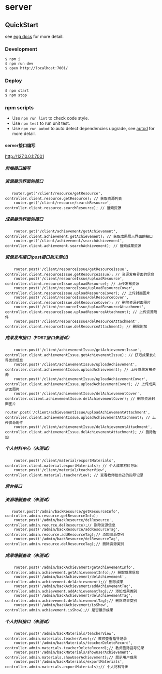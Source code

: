 # server



## QuickStart

<!-- add docs here for user -->

see [egg docs][egg] for more detail.

### Development

```bash
$ npm i
$ npm run dev
$ open http://localhost:7001/
```

### Deploy

```bash
$ npm start
$ npm stop
```

### npm scripts

- Use `npm run lint` to check code style.
- Use `npm test` to run unit test.
- Use `npm run autod` to auto detect dependencies upgrade, see [autod](https://www.npmjs.com/package/autod) for more detail.


[egg]: https://eggjs.org

#### server接口编写
http://127.0.0.1:7001
##### 前端接口编写
##### 资源展示界面的接口

```
   router.get('/client/resource/getResource', controller.client.resource.getResource); // 获取资源列表
    router.get('/client/resource/searchResource', controller.client.resource.searchResource); // 搜索资源
```
##### 成果展示界面的接口
```
    router.get('/client/achievement/getAchievement', controller.client.achievement.getAchievement); // 获取成果展示界面的接口
    router.get('/client/achievement/searchAchievement', controller.client.achievement.searchAchievement); // 搜索成果资源
```
##### 资源发布接口(post接口尚未测试)
```
    router.post('/client/resourceIssue/getResourceIssue', controller.client.resourceIssue.getResourceIssue); // 资源发布界面的信息
    router.post('/client/resourceIssue/uploadResource', controller.client.resourceIssue.uploadResource); // 上传发布资源
    router.post('/client/resourceIssue/uploadResourceCover', controller.client.resourceIssue.uploadResourceCover); // 上传封面图片
    router.post('/client/resourceIssue/delResourceCover', controller.client.resourceIssue.delResourceCover); // 删除资源封面图片
    router.post('/client/resourceIssue/uploadResourceAttachment', controller.client.resourceIssue.uploadResourceAttachment); // 上传资源附件
    router.post('/client/resourceIssue/delResourceAttachment', controller.client.resourceIssue.delResourceAttachment); // 删除附加
```
##### 成果发布接口（POST接口未测试）
```
    router.post('/client/achievementIssue/getAchievementIssue', controller.client.achievementIssue.getAchievementIssue); // 获取成果发布界面的信息
    router.post('/client/achievementIssue/uploadAchievement', controller.client.achievementIssue.uploadAchievement); // 上传成果发布资源
    router.post('/client/achievementIssue/uploadAchievementCover', controller.client.achievementIssue.uploadAchievementCover); // 上传成果封面图片
    router.post('/client/achievementIssue/delAchievementCover', controller.cclient.achievementIssue.delAchievementCover); // 删除资源封面图片
    router.post('/client/achievementIssue/uploadAchievementAttachment', controller.client.achievementIssue.uploadAchievementAttachment); // 上传资源附件
    router.post('/client/achievementIssue/delAchievementAttachment', controller.client.achievementIssue.delAchievementAttachment); // 删除附加
```
##### 个人材料中心（未测试）
```
    router.post('/client/material/exportMaterials', controller.client.material.exportMaterials); // 个人成果材料导出
    router.post('/client/material/teacherView', controller.client.material.teacherView); // 查看教师给自己的指导记录

```
##### 后台接口
##### 资源增删查改（未测试）
```
   router.post('/admin/backResource/getResourceInfo', controller.admin.resource.getResourceInfo);
    router.post('/admin/backResource/delResource', controller.admin.reource.delResource);// 删除资源信息
    router.post('/admin/backResource/addResourceTag', controller.admin.resource.addResourceTag);// 添加资源类别
    router.post('/admin/backResource/delResourceTag', controller.admin.resource.delResourceTag);// 删除资源类别
```
##### 成果增删查改（未测试）
```
    router.post('/admin/backAchievement/getAchievementInfo', controller.admin.achievement.getAchievementInfo);// 获取成果信息
    router.post('/admin/backAchievement/delAchievement', controller.admin.achievement.delAchievement);// 删除成果
    router.post('/admin/backAchievement/addAchievementTag', controller.admin.achievement.addAchievementTag);// 添加成果类别
    router.post('/admin/backAchievement/delAchievementTag', controller.admin.achievement.delAchievementTag);// 删除成果类别
    router.post('/admin/backAchievement/isShow', controller.admin.achievement.isShow);// 是否展示成果
```
##### 个人材料接口（未测试）
```
    router.post('/admin/backMaterials/teacherView', controller.admin.materials.teacherView);// 教师查看指导记录
    router.post('/admin/backMaterials/teacherDeleteRecord', controller.admin.materials.teacherDeleteRecord);// 教师删除指导记录
    router.post('/admin/backMaterials/showUserAchievement', controller.admin.materials.showUserAchievement);// 展示用户成果
    router.post('/admin/backMaterials/exportMaterials', controller.admin.materials.exportMaterials);// 个人材料导出
```